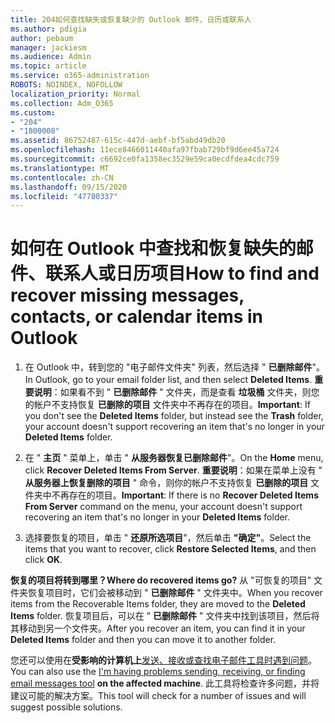 ```yaml
---
title: 204如何查找缺失或恢复缺少的 Outlook 邮件、日历或联系人
ms.author: pdigia
author: pebaum
manager: jackiesm
ms.audience: Admin
ms.topic: article
ms.service: o365-administration
ROBOTS: NOINDEX, NOFOLLOW
localization_priority: Normal
ms.collection: Adm_O365
ms.custom:
- "204"
- "1800008"
ms.assetid: 86752487-615c-447d-aebf-bf5abd49db20
ms.openlocfilehash: 11ece8466011440afa97fbab729bf9d6ee45a724
ms.sourcegitcommit: c6692ce0fa1358ec3529e59ca0ecdfdea4cdc759
ms.translationtype: MT
ms.contentlocale: zh-CN
ms.lasthandoff: 09/15/2020
ms.locfileid: "47780337"
---
```

# <a name="how-to-find-and-recover-missing-messages-contacts-or-calendar-items-in-outlook"></a><span data-ttu-id="889d1-102">如何在 Outlook 中查找和恢复缺失的邮件、联系人或日历项目</span><span class="sxs-lookup"><span data-stu-id="889d1-102">How to find and recover missing messages, contacts, or calendar items in Outlook</span></span>

1. <span data-ttu-id="889d1-103">在 Outlook 中，转到您的 "电子邮件文件夹" 列表，然后选择 " **已删除邮件**"。</span><span class="sxs-lookup"><span data-stu-id="889d1-103">In Outlook, go to your email folder list, and then select **Deleted Items**.</span></span> <span data-ttu-id="889d1-104">**重要说明**：如果看不到 " **已删除邮件** " 文件夹，而是查看 **垃圾桶** 文件夹，则您的帐户不支持恢复 **已删除的项目** 文件夹中不再存在的项目。</span><span class="sxs-lookup"><span data-stu-id="889d1-104">**Important**: If you don't see the **Deleted Items** folder, but instead see the **Trash** folder, your account doesn't support recovering an item that's no longer in your **Deleted Items** folder.</span></span>

2. <span data-ttu-id="889d1-105">在 " **主页** " 菜单上，单击 " **从服务器恢复已删除邮件**"。</span><span class="sxs-lookup"><span data-stu-id="889d1-105">On the **Home** menu, click **Recover Deleted Items From Server**.</span></span> <span data-ttu-id="889d1-106">**重要说明**：如果在菜单上没有 " **从服务器上恢复删除的项目** " 命令，则你的帐户不支持恢复 **已删除的项目** 文件夹中不再存在的项目。</span><span class="sxs-lookup"><span data-stu-id="889d1-106">**Important**: If there is no **Recover Deleted Items From Server** command on the menu, your account doesn't support recovering an item that's no longer in your **Deleted Items** folder.</span></span>

3. <span data-ttu-id="889d1-107">选择要恢复的项目，单击 " **还原所选项目**"，然后单击 **"确定"**。</span><span class="sxs-lookup"><span data-stu-id="889d1-107">Select the items that you want to recover, click **Restore Selected Items**, and then click **OK**.</span></span>

<span data-ttu-id="889d1-108">**恢复的项目将转到哪里？**</span><span class="sxs-lookup"><span data-stu-id="889d1-108">**Where do recovered items go?**</span></span> <span data-ttu-id="889d1-109">从 "可恢复的项目" 文件夹恢复项目时，它们会被移动到 " **已删除邮件** " 文件夹中。</span><span class="sxs-lookup"><span data-stu-id="889d1-109">When you recover items from the Recoverable Items folder, they are moved to the **Deleted Items** folder.</span></span> <span data-ttu-id="889d1-110">恢复项目后，可以在 " **已删除邮件** " 文件夹中找到该项目，然后将其移动到另一个文件夹。</span><span class="sxs-lookup"><span data-stu-id="889d1-110">After you recover an item, you can find it in your **Deleted Items** folder and then you can move it to another folder.</span></span>

<span data-ttu-id="889d1-111">您还可以使用在**受影响的计算机上**[发送、接收或查找电子邮件工具时遇到问题](https://aka.ms/SaRA-OutlookSendReceive)。</span><span class="sxs-lookup"><span data-stu-id="889d1-111">You can also use the [I'm having problems sending, receiving, or finding email messages tool](https://aka.ms/SaRA-OutlookSendReceive) **on the affected machine**.</span></span> <span data-ttu-id="889d1-112">此工具将检查许多问题，并将建议可能的解决方案。</span><span class="sxs-lookup"><span data-stu-id="889d1-112">This tool will check for a number of issues and will suggest possible solutions.</span></span>
